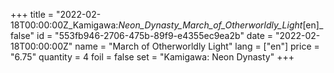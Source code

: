 +++
title = "2022-02-18T00:00:00Z_Kamigawa:_Neon_Dynasty_March_of_Otherworldly_Light_[en]_false"
id = "553fb946-2706-475b-89f9-e4355ec9ea2b"
date = "2022-02-18T00:00:00Z"
name = "March of Otherworldly Light"
lang = ["en"]
price = "6.75"
quantity = 4
foil = false
set = "Kamigawa: Neon Dynasty"
+++
